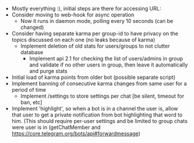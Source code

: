 - Mostly everything :), initial steps are there for accessing URL:
- Consider moving to web-hook for async operation
    - Now it runs in daemon mode, polling every 10 seconds (can be changed)
- Consider having separate karma per group-id to have privacy on the topics discussed on each one (no leaks because of karma)
    - Implement deletion of old stats for users/groups to not clutter database
        - Implement api 2.1 for checking the list of users/admins in group and validate if no other users in group, then leave it automatically and purge stats
- Initial load of karma points from older bot (possible separate script)
- Implement banning of consecutive karma changes from same user for a period of time
    - Implement /settings to store settings per chat [be silent, timeout for ban, etc]
- Implement 'highlight', so  when a bot is in a channel the user is, allow
	that user to get a private notification from bot highlighting that
	word to him. (This should require per-user settings and be limited
	to group chats were user is in (getChatMember and https://core.telegram.org/bots/api#forwardmessage)
